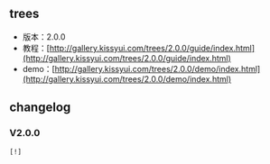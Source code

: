 ## trees

* 版本：2.0.0
* 教程：[http://gallery.kissyui.com/trees/2.0.0/guide/index.html](http://gallery.kissyui.com/trees/2.0.0/guide/index.html)
* demo：[http://gallery.kissyui.com/trees/2.0.0/demo/index.html](http://gallery.kissyui.com/trees/2.0.0/demo/index.html)

## changelog

### V2.0.0

    [!]


